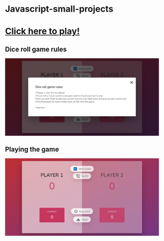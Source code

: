 # Javascript-small-projects
<a href="https://chrissscurry.github.io/Dice-roll-JS/"><h1>Click here to play!</h1></a>
<h2>Dice roll game rules</h2>
<img src="rules.JPG">
<h2>Playing the game</h2>
<img src="dice.JPG">


